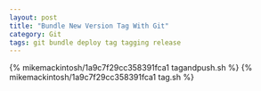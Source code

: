 ```yaml
---
layout: post
title: "Bundle New Version Tag With Git"
category: Git
tags: git bundle deploy tag tagging release
---
```


{% mikemackintosh/1a9c7f29cc358391fca1 tagandpush.sh %}
{% mikemackintosh/1a9c7f29cc358391fca1 tag.sh %}
